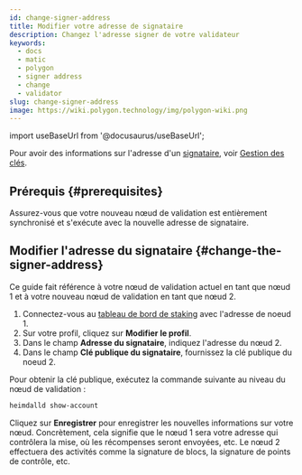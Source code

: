 ```yaml
---
id: change-signer-address
title: Modifier votre adresse de signataire
description: Changez l'adresse signer de votre validateur
keywords:
  - docs
  - matic
  - polygon
  - signer address
  - change
  - validator
slug: change-signer-address
image: https://wiki.polygon.technology/img/polygon-wiki.png
---
```

import useBaseUrl from '@docusaurus/useBaseUrl';

Pour avoir des informations sur l'adresse d'un [signataire](/docs/maintain/glossary.md#signer-address), voir [Gestion des clés](/docs/maintain/validator/core-components/key-management).

## Prérequis {#prerequisites}

Assurez-vous que votre nouveau nœud de validation est entièrement synchronisé et s'exécute avec la nouvelle adresse de signataire.

## Modifier l'adresse du signataire {#change-the-signer-address}

Ce guide fait référence à votre nœud de validation actuel en tant que nœud 1 et à votre nouveau nœud de validation en tant que nœud 2.

1. Connectez-vous au [tableau de bord de staking](https://staking.polygon.technology/) avec l'adresse de noeud 1.
2. Sur votre profil, cliquez sur **Modifier le profil**.
3. Dans le champ **Adresse du signataire**, indiquez l'adresse du nœud 2.
4. Dans le champ **Clé publique du signataire**, fournissez la clé publique du noeud 2.

Pour obtenir la clé publique, exécutez la commande suivante au niveau du nœud de validation :

   ```sh
   heimdalld show-account
   ```

Cliquez sur **Enregistrer** pour enregistrer les nouvelles informations sur votre nœud. Concrètement, cela signifie que le nœud 1 sera votre adresse qui contrôlera la mise, où les récompenses seront envoyées, etc. Le nœud 2 effectuera des activités comme la signature de blocs, la signature de points de contrôle, etc.
